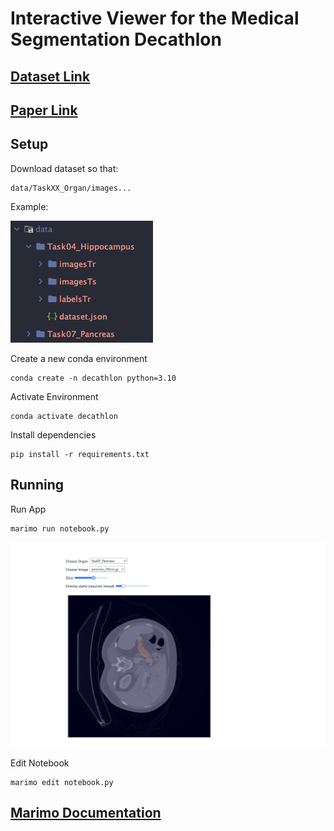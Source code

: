 # Interactive Viewer for the Medical Segmentation Decathlon
## [Dataset Link](https://drive.google.com/drive/folders/1HqEgzS8BV2c7xYNrZdEAnrHk7osJJ--2)
## [Paper Link](https://www.nature.com/articles/s41467-022-30695-9)
## Setup
Download dataset so that:
```
data/TaskXX_Organ/images...
```
Example:

![img.png](assets/img.png)

Create a new conda environment
```
conda create -n decathlon python=3.10
```

Activate Environment
```
conda activate decathlon
```

Install dependencies
```
pip install -r requirements.txt
```
## Running
Run App
```
marimo run notebook.py
```
![img.png](assets/img2.png)

Edit Notebook
```
marimo edit notebook.py
```

## [Marimo Documentation](https://docs.marimo.io/)